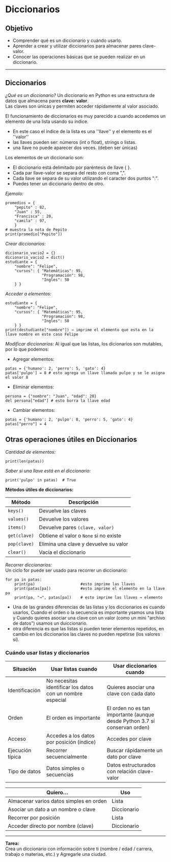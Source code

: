 # Diccionarios

## Objetivo

- Comprender qué es un diccionario y cuándo usarlo.
- Aprender a crear y utilizar diccionarios para almacenar pares clave-valor.
- Conocer las operaciones básicas que se pueden realizar en un diccionario.

---

## Diccionarios

*¿Qué es un diccionario?*
Un diccionario en Python es una estructura de datos que almacena pares **clave: valor**.  
Las claves son únicas y permiten acceder rápidamente al valor asociado.

El funcionamiento de diccionarios es muy parecido a cuando accedemos un elemento de una lista usando su índice.  
* En este caso el índice de la lista es una ''llave'' y el elemento es el ''valor''
* las llaves pueden ser: números (int o float), strings o listas.
* una llave no puede aparecer dos veces. (deben ser únicas)

Los elementos de un diccionario son: 
- El diccionario está delimitado por paréntesis de llave { }.
- Cada par llave-valor se separa del resto con coma ",".
- Cada llave se separa de su valor utilizando el caracter dos puntos ":".
- Puedes tener un diccionario dentro de otro.


*Ejemolo:*
```  
promedios = { 
    "pepito" : 82,
    "Juan" : 55,
    "Francisca" : 20,
    "camila" : 97,
    }
# muestra la nota de Pepito
print(promedio["Pepito"])
```     
*Crear diccionarios:*  
```  
dicionario_vacio2 = {} 
dicionario_vacio2 = dict()
estudiante = {
    "nombre": "Felipe",
    "cursos": { "Matemáticas": 95,
                "Programación": 98,
                "Ingles": 50
    } }
```  

*Acceder a elementos:* 
```  
estudiante = {
    "nombre": "Felipe",
    "cursos": { "Matemáticas": 95,
                "Programación": 98,
                "Ingles": 50
    } }
print(destudiante["nombre"]) → imprime el elemento que esta en la llave nombre en este caso Felipe
```  

*Modificar diccionarios:* 
Al igual que las listas, los dicionarios son mutables, por lo que podemos:  
- Agregar elementos:  
```
patas = {'humano': 2, 'perro': 5, 'gato': 4}
patas['pulpo'] = 8 # esto agrega un llave llamada pulpo y se le asigna el valor 8
```   
- Eliminar elementos:   
```  
persona = {"nombre": "Juan", "edad": 20}
del persona["edad"] # esto borra la llave edad
```   
- Cambiar elementos:  
```  
patas = {'humano': 2, 'pulpo': 8, 'perro': 5, 'gato': 4}
patas["perro"] = 4
```   

## Otras operaciones útiles en Diccionarios
*Cantidad de elementos:*  
```
print(len(patas))
```  
*Saber si una llave está en el diccionario:*  
```
print('pulpo' in patas)  # True
```   

**Métodos útiles de diccionarios:**

| Método         | Descripción                                 |
|----------------|---------------------------------------------|
| `keys()`       | Devuelve las claves                         |
| `values()`     | Devuelve los valores                        |
| `items()`      | Devuelve pares `(clave, valor)`             |
| `get(clave)`   | Obtiene el valor o `None` si no existe      |
| `pop(clave)`   | Elimina una clave y devuelve su valor       |
| `clear()`      | Vacía el diccionario                        |


*Recorrer diccionarios:*    
Un ciclo for puede ser usado para recorrer un diccionario:
```
for pa in patas:
    print(pa)                    #esto imprime las llaves
    print(patas[pa])             #esto imprime el elemento en la llave pa
    print(pa, "→", patas[pa])    # esto imprime las llaves → elemento
```  

- Una de las grandes diferencias de las listas y los diccionarios es cuando usarlos, Cuando el orden o la secuencia es importante ysamos una lista y Cuando quieres asociar una clave con un valor (como un mini "archivo de datos") usamos un duiccionario.
- otra diferencia es que las listas si pueden tener elementos repetidos, en cambio en los diccionarios las claves no pueden repetirse (los valores sí).

### Cuándo usar listas y diccionarios

| Situación         | Usar listas cuando                                         | Usar diccionarios cuando                                                    |
|-------------------|------------------------------------------------------------|-----------------------------------------------------------------------------|
| Identificación    | No necesitas identificar los datos con un nombre especial  | Quieres asociar una clave con cada dato                                     |
| Orden             | El orden es importante                                     | El orden no es tan importante (aunque desde Python 3.7 sí conservan orden)  |
| Acceso            | Accedes a los datos por posición (índice)                  | Accedes por clave                                                           |
| Ejecución típica  | Recorrer secuencialmente                                   | Buscar rápidamente un dato por clave                                        |
| Tipo de datos     | Datos simples o secuencias                                 | Datos estructurados con relación clave-valor                                |

| Quiero…                                 | Uso         |
|-----------------------------------------|-------------|
| Almacenar varios datos simples en orden | Lista       |
| Asociar un dato a un nombre o clave     | Diccionario |
| Recorrer por posición                   | Lista       |
| Acceder directo por nombre (clave)      | Diccionario |

---

**Tarea:**  
Crea un diccionario con información sobre ti (nombre / edad / carrera, trabajo o materias, etc.) y Agregarle una ciudad.